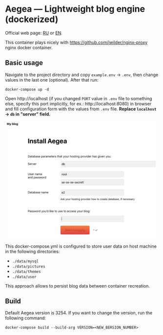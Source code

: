# Aegea — Lightweight blog engine (dockerized)

Official web page: [RU](https://blogengine.ru) or [EN](http://blogengine.me/).

This container plays nicely with https://github.com/jwilder/nginx-proxy nginx docker container.

## Basic usage

Navigate to the project directory and copy `example.env` → `.env`, then change values in the last one (optional).
After that run:

    docker-compose up -d

Open http://localhost (if you changed `PORT` value in `.env` file to something else, specify this port implicitly, for ex.: http://localhost:8080) in browser and fill configuration form with the values from `.env` file.
**Replace `localhost` → `db` in "server" field.**

![Aegeya configuration screenshot](/docs/install-screenshot.png)

This docker-compose.yml is configured to store user data on host machine in the following directories:

- `./data/mysql`
- `./data/pictures`
- `./data/themes`
- `./data/user`

This approach allows to persist blog data between container recreation.

## Build

Default Aegea version is 3254. If you want to change the version, run the following command:

    docker-compose build --build-arg VERSION=<NEW_BERSION_NUMBER>
